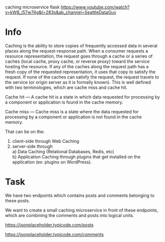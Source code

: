 caching microservice flask
https://www.youtube.com/watch?v=kW8_l57w74g&t=283s&ab_channel=SeattleDataGuy



# Info
Caching is the ability to store copies of frequently accessed data in several places along the request-response path. When a consumer requests a resource representation, the request goes through a cache or a series of caches (local cache, proxy cache, or reverse proxy) toward the service hosting the resource. If any of the caches along the request path has a fresh copy of the requested representation, it uses that copy to satisfy the request. If none of the caches can satisfy the request, the request travels to the service (or origin server as it is formally known). This is well defined with two terminologies, which are cache miss and cache hit.

Cache hit — A cache hit is a state in which data requested for processing by a component or application is found in the cache memory.

Cache miss — Cache miss is a state where the data requested for processing by a component or application is not found in the cache memory.

That can be on the:
1) client-side through Web Caching
2) server-side through\
a) Data Caching (Relational Databases, Redis, etc)\
b) Application Caching through plugins that get installed on the application (ex: plugins on WordPress).


# Task
We have two endpoints which contains posts and comments belonging to these posts.

We want to create a small caching microservice in front of these endpoints, which are combining the comments and posts into logical units.

https://jsonplaceholder.typicode.com/posts

https://jsonplaceholder.typicode.com/comments
